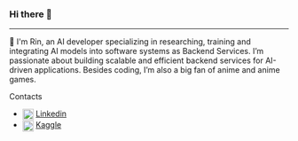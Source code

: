 ### Hi there 👋

-----

👋 I'm Rin, an AI developer specializing in researching, training and integrating AI models into software systems as Backend Services. I’m passionate about building scalable and efficient backend services for AI-driven applications. Besides coding, I’m also a big fan of anime and anime games.

Contacts
- <img align="center" src="./images/icon/linkedin.png" title = "LinkedIn" alt="" height="20" /> [Linkedin](https://www.linkedin.com/in/tran-dang-minh-vu-72a10712b) 
- <img align="center" src="./images/icon/kaggle.png" title = "Kaggle" alt="" height="20" /> [Kaggle](https://www.kaggle.com/trnngminhv)

